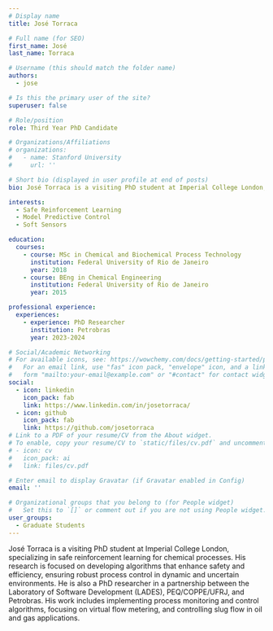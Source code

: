```yaml
---
# Display name
title: José Torraca

# Full name (for SEO)
first_name: José
last_name: Torraca

# Username (this should match the folder name)
authors:
  - jose

# Is this the primary user of the site?
superuser: false

# Role/position
role: Third Year PhD Candidate

# Organizations/Affiliations
# organizations:
#   - name: Stanford University
#     url: ''

# Short bio (displayed in user profile at end of posts)
bio: José Torraca is a visiting PhD student at Imperial College London, specializing in safe reinforcement learning for chemical processes. His research is focused on developing algorithms that enhance safety and efficiency, ensuring robust process control in dynamic and uncertain environments. He is also a PhD researcher in a partnership between the Laboratory of Software Development (LADES), PEQ/COPPE/UFRJ, and Petrobras. His work includes implementing process monitoring and control algorithms, focusing on virtual flow metering, and controlling slug flow in oil and gas applications.

interests:
  - Safe Reinforcement Learning
  - Model Predictive Control
  - Soft Sensors

education:
  courses:
    - course: MSc in Chemical and Biochemical Process Technology
      institution: Federal University of Rio de Janeiro
      year: 2018
    - course: BEng in Chemical Engineering
      institution: Federal University of Rio de Janeiro
      year: 2015

professional experience:
  experiences:
    - experience: PhD Researcher
      institution: Petrobras
      year: 2023-2024

# Social/Academic Networking
# For available icons, see: https://wowchemy.com/docs/getting-started/page-builder/#icons
#   For an email link, use "fas" icon pack, "envelope" icon, and a link in the
#   form "mailto:your-email@example.com" or "#contact" for contact widget.
social:
  - icon: linkedin
    icon_pack: fab
    link: https://www.linkedin.com/in/josetorraca/
  - icon: github
    icon_pack: fab
    link: https://github.com/josetorraca
# Link to a PDF of your resume/CV from the About widget.
# To enable, copy your resume/CV to `static/files/cv.pdf` and uncomment the lines below.
# - icon: cv
#   icon_pack: ai
#   link: files/cv.pdf

# Enter email to display Gravatar (if Gravatar enabled in Config)
email: ''

# Organizational groups that you belong to (for People widget)
#   Set this to `[]` or comment out if you are not using People widget.
user_groups:
  - Graduate Students
---
```


José Torraca is a visiting PhD student at Imperial College London, specializing in safe reinforcement learning for chemical processes. His research is focused on developing algorithms that enhance safety and efficiency, ensuring robust process control in dynamic and uncertain environments. He is also a PhD researcher in a partnership between the Laboratory of Software Development (LADES), PEQ/COPPE/UFRJ, and Petrobras. His work includes implementing process monitoring and control algorithms, focusing on virtual flow metering, and controlling slug flow in oil and gas applications.